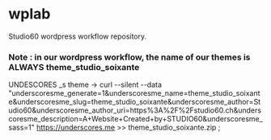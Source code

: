 # wplab
Studio60 wordpress workflow repository. 

### Note : in our wordpress workflow, the name of our themes is ALWAYS theme_studio_soixante

UNDESCORES _s theme -> 
curl --silent  --data "underscoresme_generate=1&underscoresme_name=theme_studio_soixante&underscoresme_slug=theme_studio_soixante&underscoresme_author=Studio60&underscoresme_author_uri=https%3A%2F%2Fstudio60.ch&underscoresme_description=A+Website+Created+by+STUDIO60&underscoresme_sass=1"  https://underscores.me >> theme_studio_soixante.zip ;

